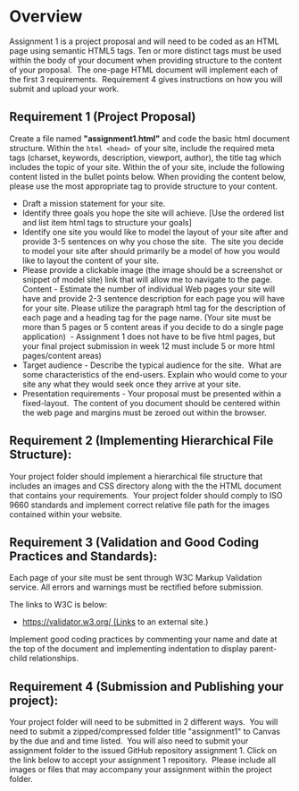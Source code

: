 # Overview

Assignment 1 is a project proposal and will need to be coded as an HTML page using semantic HTML5 tags. Ten or more distinct tags must be used within the body of your document when providing structure to the content of your proposal.  The one-page HTML document will implement each of the first 3 requirements.  Requirement 4 gives instructions on how you will submit and upload your work.


## Requirement 1 (Project Proposal)

Create a file named **"assignment1.html"** and code the basic html document structure.  Within the ```html <head> ```of your site, include the required meta tags (charset, keywords, description, viewport, author), the title tag which includes the topic of your site. Within the <body> of your site, include the following content listed in the bullet points below.  When providing the content below, please use the most appropriate tag to provide structure to your content.


* Draft a mission statement for your site.
* Identify three goals you hope the site will achieve. [Use the ordered list and list item html tags to structure your goals]
* Identify one site you would like to model the layout of your site after and provide 3-5 sentences on why you chose the site.  The site you decide to model your site after should primarily be a model of how you would like to layout the content of your site.   
* Please provide a clickable image (the image should be a screenshot or snippet of model site) link that will allow me to navigate to the page.
Content - Estimate the number of individual Web pages your site will have and provide 2-3 sentence description for each page you will have for your site. Please utilize the paragraph html tag for the description of each page and a heading tag for the page name. (Your site must be more than 5 pages or 5 content areas if you decide to do a single page application)  - Assignment 1 does not have to be five html pages, but your final project submission in week 12 must include 5 or more html pages/content areas)
* Target audience - Describe the typical audience for the site.  What are some characteristics of the end-users. Explain who would come to your site any what they would seek once they arrive at your site.
* Presentation requirements - Your proposal must be presented within a fixed-layout.  The content of you document should be centered within the web page and margins must be zeroed out within the browser.


## Requirement 2 (Implementing Hierarchical File Structure):

Your project folder should implement a hierarchical file structure that includes an images and CSS directory along with the the HTML document that contains your requirements.  Your project folder should comply to ISO 9660 standards and implement correct relative file path for the images contained within your website.

## Requirement 3 (Validation and Good Coding Practices and Standards):  
Each page of your site must be sent through W3C Markup Validation service. All errors and warnings must be rectified before submission.  

The links to W3C is below:

* https://validator.w3.org/ (Links to an external site.)

Implement good coding practices by commenting your name and date at the top of the document and implementing indentation to display parent-child relationships.

## Requirement 4 (Submission and Publishing your project):
Your project folder will need to be submitted in 2 different ways.  You will need to submit a zipped/compressed folder title "assignment1" to Canvas by the due and and time listed.  You will also need to submit your assignment folder to the issued GitHub repository assignment 1.  Click on the link below to accept your assignment 1 repository.  Please include all images or files that may accompany your assignment within the project folder.


